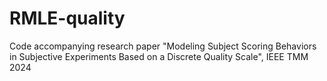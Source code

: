 # RMLE-quality
 Code accompanying research paper "Modeling Subject Scoring Behaviors in Subjective Experiments Based on a Discrete Quality Scale", IEEE TMM 2024
